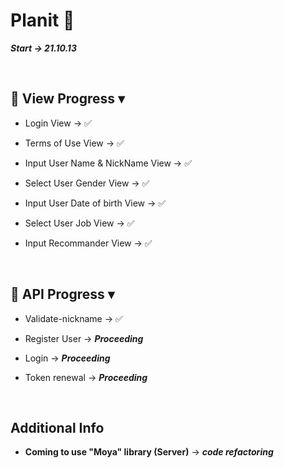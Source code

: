 # Planit 📖
***Start → 21.10.13***

</br>

## 📱 View Progress ▾
* Login View → ✅

* Terms of Use View → ✅

* Input User Name & NickName View → ✅

* Select User Gender View → ✅

* Input User Date of birth View → ✅

* Select User Job View → ✅

* Input Recommander View → ✅

</br>

## 🔗 API Progress ▾
* Validate-nickname → ✅

* Register User → ***Proceeding***

* Login → ***Proceeding***

* Token renewal → ***Proceeding*** 

</br>


## Additional Info
* **Coming to use "Moya" library (Server)** → ***code refactoring***
